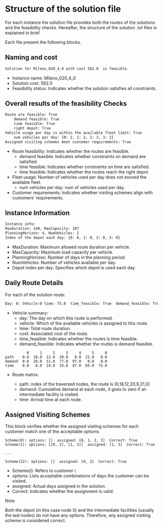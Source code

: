 # Structure of the solution file

For each instance the solution file provides both the routes of the solutions and the feasibility checks. Hereafter, the structure of the solution *.txt* files is explained in brief.


Each file present the following blocks.

## Naming and cost

```txt
Solution for Milano_020_4_0 with cost 562.0  is feasible.
```

- Instance name: Milano_020_4_0
- Solution cost: 562.0
- Feasibility status: Indicates whether the solution satisfies all constraints.


## Overall results of the feasibility Checks

```txt
Route are feasible: True
    demand feasible: True
    time feasible: True
    right depot: True
Vehicle usage per day is within the available fleet limit: True
    num vehicles per day: {0: 2, 1: 2, 2: 2, 3: 2}
Assigned visiting schemes meet customer requirements: True
```

- Route feasibility: Indicates whether the routes are feasible.
    - demand feasible: Indicates whether constraints on demand are satisfied.
    - time feasible: Indicates whether constraints on time are satisfied.
    - time feasible: Indicates whether the routes reach the right depot.
- Fleet usage: Number of vehicles used per day does not exceed the available fleet.
    - num vehicles per day: num of vehicles used per day.
- Customer requirements: Indicates whether visiting schemes align with customers' requirements.

## Instance Information

```txt
Instance info:
MaxDuration: 149, MaxCapacity: 107
PlanningHorizon: 4, NumVehicles: 2
Index of the depot each day: {0: 0, 1: 0, 2: 0, 3: 0}
```

- MaxDuration: Maximum allowed route duration per vehicle.
- MaxCapacity: Maximum load capacity per vehicle.
- PlanningHorizon: Number of days in the planning period.
- NumVehicles: Number of vehicles available per day.
- Depot index per day: Specifies which depot is used each day.

## Daily Route Details

For each of the solution route:

```txt
Day: 0: Vehicle:0 time: 75.0  time_feasible: True  demand_feasible: True
```

- Vehicle summary:
    - day: The day on which this route is performed.
    - vehicle: Which of the available vehicles is assigned to this route.
    - time: Total route duration.
    - cost: Associated cost of the route.
    - time_feasible: Indicates whether the routes is time feasible.
    - demand_feasible: Indicates whether the routes is demand feasible.

```
          0     1     2     3     4     5     6
path    0.0  18.0  12.0  20.0   8.0  21.0   0.0
demand  0.0  20.0  51.0  77.0  97.0   0.0   0.0
time    0.0   8.0  14.0  33.0  47.0  65.0  75.0
```

- Route matrix:

    - path: index of the traversed nodes, the route is [0,18,12,20,9,21,0]
    - demand: Cumulative demand at each node, it goes to zero if an intermediate facility is visited.
    - time: Arrival time at each node.

## Assigned Visiting Schemes

This block verifies whether the assigned visiting schemes for each customer match one of the acceptable options:

```
Scheme(0): options: []  assigned: [0, 1, 2, 3]  Correct: True
Scheme(1): options: [[0, 2], [1, 3]]  assigned: [1, 3]  Correct: True

...

Scheme(22): options: []  assigned: [0, 2]  Correct: True
```

- Scheme(i): Refers to customer i.
- options: Lists acceptable combinations of days the customer can be visited.
- assigned: Actual days assigned in the solution.
- Correct: Indicates whether the assignment is valid.


> [!NOTE]  
> Both the depot (in this case node 0) and the intermediate facilities (usually the last nodes) do not have any options. Therefore, any assigned visiting scheme is considered correct.

